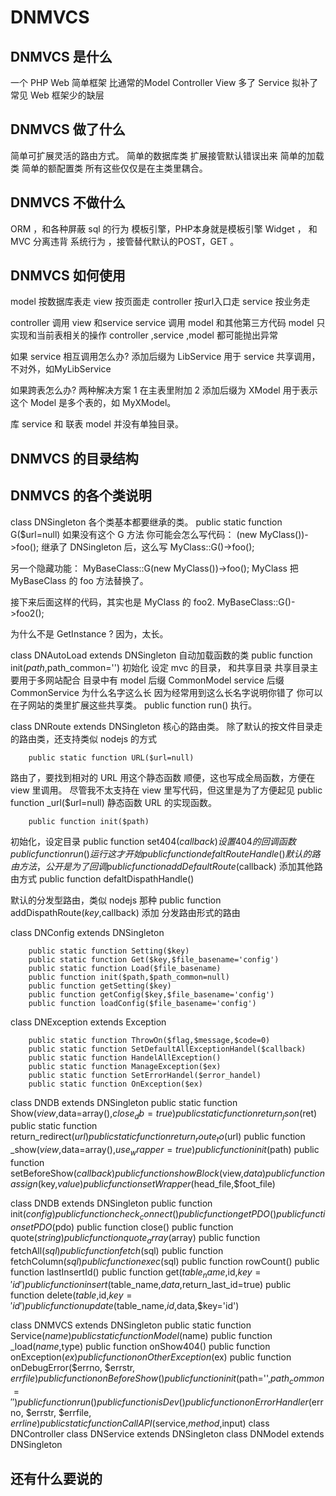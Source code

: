# DNMVCS
## DNMVCS 是什么
一个 PHP Web 简单框架 比通常的Model Controller View 多了 Service
拟补了 常见 Web 框架少的缺层 

## DNMVCS 做了什么
简单可扩展灵活的路由方式。
简单的数据库类
扩展接管默认错误出来
简单的加载类
简单的额配置类
所有这些仅仅是在主类里耦合。

## DNMVCS 不做什么
ORM ，和各种屏蔽 sql 的行为
模板引擎，PHP本身就是模板引擎
Widget ， 和 MVC 分离违背
系统行为 ，接管替代默认的POST，GET 。

## DNMVCS 如何使用
model 按数据库表走
view 按页面走
controller 按url入口走
service 按业务走

controller 调用 view 和service
service 调用 model 和其他第三方代码
model 只实现和当前表相关的操作
controller ,service ,model 都可能抛出异常

如果 service 相互调用怎么办?
添加后缀为 LibService 用于 service 共享调用，不对外，如MyLibService

如果跨表怎么办?
两种解决方案
1 在主表里附加
2 添加后缀为 XModel 用于表示这个 Model 是多个表的，如 MyXModel。

库 service  和 联表 model 并没有单独目录。
## DNMVCS 的目录结构

## DNMVCS 的各个类说明
class DNSingleton
各个类基本都要继承的类。
        public static function G($url=null)
如果没有这个 G 方法 你可能会怎么写代码：
(new MyClass())->foo();
继承了 DNSingleton 后，这么写
MyClass::G()->foo();

另一个隐藏功能：
MyBaseClass::G(new MyClass())->foo();
MyClass 把 MyBaseClass 的 foo 方法替换了。

接下来后面这样的代码，其实也是 MyClass 的 foo2.
MyBaseClass::G()->foo2();

为什么不是 GetInstance ? 因为，太长。


class DNAutoLoad extends DNSingleton
自动加载函数的类
        public function init($path,$path_common='')
初始化
设定 mvc 的目录， 和共享目录
共享目录主要用于多网站配合
目录中有
model
后缀 CommonModel
service
后缀 CommonService
为什么名字这么长
因为经常用到这么长名字说明你错了
你可以在子网站的类里扩展这些共享类。
        public function run()
执行。

class DNRoute extends DNSingleton
核心的路由类。
除了默认的按文件目录走的路由类，还支持类似 nodejs 的方式

        public static function URL($url=null)
路由了，要找到相对的 URL 用这个静态函数
顺便，这也写成全局函数，方便在 view 里调用。
尽管我不太支持在 view 里写代码，但这里是为了方便起见
        public function _url($url=null)
静态函数 URL 的实现函数。

        public function init($path)
初始化，设定目录
        public function set404($callback)
设置 404 的回调函数
        public function run()
运行
这才开始
        public function defaltRouteHandle()
默认的路由方法，公开是为了回调
        public function addDefaultRoute($callback)
添加其他路由方式
        public function defaltDispathHandle()
		
默认的分发型路由，类似 nodejs 那种
        public function addDispathRoute($key,$callback)
添加 分发路由形式的路由
		
class DNConfig extends DNSingleton

        public static function Setting($key)
        public static function Get($key,$file_basename='config')
        public static function Load($file_basename)
        public function init($path,$path_common=null)
        public function getSetting($key)
        public function getConfig($key,$file_basename='config')
        public function loadConfig($file_basename='config')
		
class DNException extends Exception

        public static function ThrowOn($flag,$message,$code=0)
        public static function SetDefaultAllExceptionHandel($callback)
        public static function HandelAllException()
        public static function ManageException($ex)
        public static function SetErrorHandel($error_handel)
        public static function OnException($ex)
		
class DNDB extends DNSingleton
        public static function Show($view,$data=array(),$close_db=true)
        public static function return_json($ret)
        public static function return_redirect($url)
        public static function return_route_to($url)
        public function _show($view,$data=array(),$use_wrapper=true)
        public function init($path)
        public function setBeforeShow($callback)
        public function showBlock($view,$data)
        public function assign($key,$value)
        public function setWrapper($head_file,$foot_file)


class DNDB extends DNSingleton
        public function init($config)
        public function check_connect()
        public function getPDO()
        public function setPDO($pdo)
        public function close()
        public function quote($string)
        public function quote_array($array)
        public function fetchAll($sql)
        public function fetch($sql)
        public function fetchColumn($sql)
        public function exec($sql)
        public function rowCount()
        public function lastInsertId()
        public function get($table_name,$id,$key='id')
        public function insert($table_name,$data,$return_last_id=true)
        public function delete($table,$id,$key='id')
        public function update($table_name,$id,$data,$key='id')
		
class DNMVCS extends DNSingleton
        public static function Service($name)
        public static function Model($name)
        public function _load($name,$type)
        public function onShow404()
        public function onException($ex)
        public function onOtherException($ex)
        public function onDebugError($errno, $errstr, $errfile)
        public function onBeforeShow()
        public function init($path='',$path_common='')
        public function run()
        public function isDev()
        public function onErrorHandler($errno, $errstr, $errfile, $errline)
        public static function CallAPI($service,$method,$input)
class DNController
class DNService extends DNSingleton
class DNModel extends DNSingleton






## 还有什么要说的
